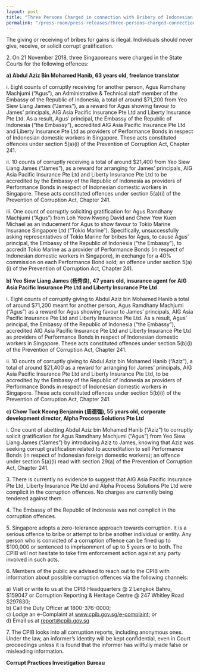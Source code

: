 ```yaml
---
layout: post
title: "Three Persons Charged in connection with Bribery of Indonesian Embassy Official"
permalink: "/press-room/press-releases/three-persons-charged-connection-bribery-indonesian-embassy-official"
---
```

The giving or receiving of bribes for gains is illegal. Individuals should never give, receive, or solicit corrupt gratification. 

2\.        On 21 November 2018, three Singaporeans were charged in the State Courts for the following offences: 

**a)    Abdul Aziz Bin Mohamed Hanib, 63 years old, freelance translator**

i.    Eight counts of corruptly receiving for another person, Agus Ramdhany Machjumi (“Agus”), an Administrative & Technical staff member of the Embassy of the Republic of Indonesia, a total of around $71,200 from Yeo Siew Liang James (“James”), as a reward for Agus showing favour to James’ principals, AIG Asia Pacific Insurance Pte Ltd and Liberty Insurance Pte Ltd. As a result, Agus’ principal, the Embassy of the Republic of Indonesia (“the Embassy”), accredited AIG Asia Pacific Insurance Pte Ltd and Liberty Insurance Pte Ltd as providers of Performance Bonds in respect of Indonesian domestic workers in Singapore. These acts constituted offences under section 5(a)(i) of the Prevention of Corruption Act, Chapter 241.

ii.    10 counts of corruptly receiving a total of around $21,400 from Yeo Siew Liang James (“James”), as a reward for arranging for James’ principals, AIG Asia Pacific Insurance Pte Ltd and Liberty Insurance Pte Ltd to be accredited by the Embassy of the Republic of Indonesia as providers of Performance Bonds in respect of Indonesian domestic workers in Singapore. These acts constituted offences under section 5(a)(i) of the Prevention of Corruption Act, Chapter 241.

iii.    One count of corruptly soliciting gratification for Agus Ramdhany Machjumi (“Agus”) from Loh Yeow Kwong David and Chew Yew Kuen Michael as an inducement for Agus to show favour to Tokio Marine Insurance Singapore Ltd (“Tokio Marine”). Specifically, unsuccessfully asking representatives of Tokio Marine for bribes for Agus, to cause Agus’ principal, the Embassy of the Republic of Indonesia (“the Embassy”), to accredit Tokio Marine as a provider of Performance Bonds (in respect of Indonesian domestic workers in Singapore), in exchange for a 40% commission on each Performance Bond sold; an offence under section 5(a)(i) of the Prevention of Corruption Act, Chapter 241.

**b)    Yeo Siew Liang James (杨秀良), 47 years old, insurance agent for AIG Asia Pacific Insurance Pte Ltd and Liberty Insurance Pte Ltd**

i.    Eight counts of corruptly giving to Abdul Aziz bin Mohamed Hanib a total of around $71,200 meant for another person, Agus Ramdhany Machjumi (“Agus”) as a reward for Agus showing favour to James’ principals, AIG Asia Pacific Insurance Pte Ltd and Liberty Insurance Pte Ltd. As a result, Agus’ principal, the Embassy of the Republic of Indonesia (“the Embassy”), accredited AIG Asia Pacific Insurance Pte Ltd and Liberty Insurance Pte Ltd as providers of Performance Bonds in respect of Indonesian domestic workers in Singapore. These acts constituted offences under section 5(b)(i) of the Prevention of Corruption Act, Chapter 241.

ii.    10 counts of corruptly giving to Abdul Aziz bin Mohamed Hanib (“Aziz”), a total of around $21,400 as a reward for arranging for James’ principals, AIG Asia Pacific Insurance Pte Ltd and Liberty Insurance Pte Ltd, to be accredited by the Embassy of the Republic of Indonesia as providers of Performance Bonds in respect of Indonesian domestic workers in Singapore. These acts constituted offences under section 5(b)(i) of the Prevention of Corruption Act, Chapter 241.

**c)    Chow Tuck Keong Benjamin (周德强), 55 years old, corporate development director, Alpha Process Solutions Pte Ltd**

i.    One count of abetting Abdul Aziz bin Mohamed Hanib (“Aziz”) to corruptly solicit gratification for Agus Ramdhany Machjumi (“Agus”) from Yeo Siew Liang James (“James”) by introducing Aziz to James, knowing that Aziz was seeking corrupt gratification related to accreditation to sell Performance Bonds (in respect of Indonesian foreign domestic workers); an offence under section 5(a)(i) read with section 29(a) of the Prevention of Corruption Act, Chapter 241.

3\.          There is currently no evidence to suggest that AIG Asia Pacific Insurance Pte Ltd, Liberty Insurance Pte Ltd and Alpha Process Solutions Pte Ltd were complicit in the corruption offences. No charges are currently being tendered against them. 

4\.          The Embassy of the Republic of Indonesia was not complicit in the corruption offences.

5\.          Singapore adopts a zero-tolerance approach towards corruption. It is a serious offence to bribe or attempt to bribe another individual or entity. Any person who is convicted of a corruption offence can be fined up to $100,000 or sentenced to imprisonment of up to 5 years or to both. The CPIB will not hesitate to take firm enforcement action against any party involved in such acts.

6\.          Members of the public are advised to reach out to the CPIB with information about possible corruption offences via the following channels: 

a) Visit or write to us at the CPIB Headquarters @ 2 Lengkok Bahru, S159047 or Corruption Reporting & Heritage Centre @ 247 Whitley Road S297830;<br />
b) Call the Duty Officer at 1800-376-0000;<br />
c) Lodge an e-Complaint at <a href="https://www.cpib.gov.sg/e-complaint"><span style="color: #0066cc;">www.cpib.gov.sg/e-complaint</span></a>; or<br />
d) Email us at <a class="spamspan" href="mailto:report@cpib.gov.sg">report@cpib.gov.sg</a>

7\.          The CPIB looks into all corruption reports, including anonymous ones. Under the law, an informer’s identity will be kept confidential, even in Court proceedings unless it is found that the informer has willfully made false or misleading information. 

**Corrupt Practices Investigation Bureau**
